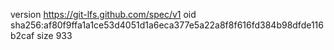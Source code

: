 version https://git-lfs.github.com/spec/v1
oid sha256:af80f9ffa1a1ce53d4051d1a6eca377e5a22a8f8f616fd384b98dfde116b2caf
size 933
